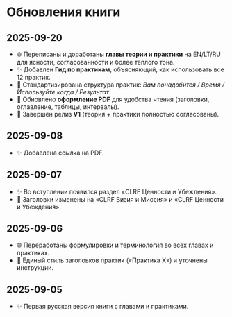 # Обновления книги

## 2025-09-20
- 🌐 Переписаны и доработаны **главы теории и практики** на EN/LT/RU для ясности, согласованности и более тёплого тона.  
- ✨ Добавлен **Гид по практикам**, объясняющий, как использовать все 12 практик.  
- 📌 Стандартизирована структура практик: *Вам понадобится / Время / Используйте когда / Результат*.  
- 📝 Обновлено **оформление PDF** для удобства чтения (заголовки, оглавление, таблицы, интервалы).  
- 📌 Завершён релиз **V1** (теория + практики полностью согласованы).

## 2025-09-08
- ✨ Добавлена ссылка на PDF.

## 2025-09-07
- ✨ Во вступлении появился раздел «CLRF Ценности и Убеждения».
- 📌 Заголовки изменены на «CLRF Визия и Миссия» и «CLRF Ценности и Убеждения».

## 2025-09-06
- 🌐 Переработаны формулировки и терминология во всех главах и практиках.
- 📌 Единый стиль заголовков практик («Практика X») и уточнены инструкции.

## 2025-09-05
- ✨ Первая русская версия книги с главами и практиками.

